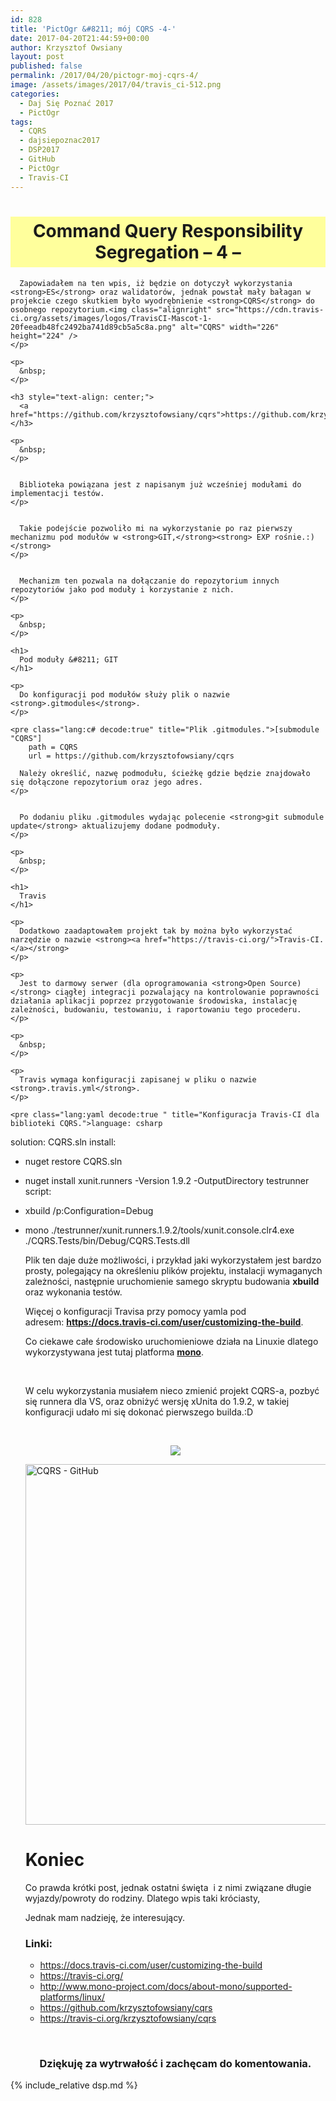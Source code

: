 ```yaml
---
id: 828
title: 'PictOgr &#8211; mój CQRS -4-'
date: 2017-04-20T21:44:59+00:00
author: Krzysztof Owsiany
layout: post
published: false
permalink: /2017/04/20/pictogr-moj-cqrs-4/
image: /assets/images/2017/04/travis_ci-512.png
categories:
  - Daj Się Poznać 2017
  - PictOgr
tags:
  - CQRS
  - dajsiepoznac2017
  - DSP2017
  - GitHub
  - PictOgr
  - Travis-CI
---
```

<div id="dslc-theme-content">
  <div id="dslc-theme-content-inner">
    <h1 style="text-align: center; background: #FFFF9C; padding: 5pt;">
      Command Query Responsibility Segregation &#8211; 4 &#8211;
    </h1>
    

      Zapowiadałem na ten wpis, iż będzie on dotyczył wykorzystania <strong>ES</strong> oraz walidatorów, jednak powstał mały bałagan w projekcie czego skutkiem było wyodrębnienie <strong>CQRS</strong> do osobnego repozytorium.<img class="alignright" src="https://cdn.travis-ci.org/assets/images/logos/TravisCI-Mascot-1-20feeadb48fc2492ba741d89cb5a5c8a.png" alt="CQRS" width="226" height="224" />
    </p>
    
    <p>
      &nbsp;
    </p>
    
    <h3 style="text-align: center;">
      <a href="https://github.com/krzysztofowsiany/cqrs">https://github.com/krzysztofowsiany/cqrs</a>
    </h3>
    
    <p>
      &nbsp;
    </p>
    

      Biblioteka powiązana jest z napisanym już wcześniej modułami do implementacji testów.
    </p>
    

      Takie podejście pozwoliło mi na wykorzystanie po raz pierwszy mechanizmu pod modułów w <strong>GIT,</strong><strong> EXP rośnie.:)</strong>
    </p>
    

      Mechanizm ten pozwala na dołączanie do repozytorium innych repozytoriów jako pod moduły i korzystanie z nich.
    </p>
    
    <p>
      &nbsp;
    </p>
    
    <h1>
      Pod moduły &#8211; GIT
    </h1>
    
    <p>
      Do konfiguracji pod modułów służy plik o nazwie <strong>.gitmodules</strong>.
    </p>
    
    <pre class="lang:c# decode:true" title="Plik .gitmodules.">[submodule "CQRS"]
        path = CQRS
        url = https://github.com/krzysztofowsiany/cqrs

</pre>
    

      Należy określić, nazwę podmodułu, ścieżkę gdzie będzie znajdowało się dołączone repozytorium oraz jego adres.
    </p>
    

      Po dodaniu pliku .gitmodules wydając polecenie <strong>git submodule update</strong> aktualizujemy dodane podmoduły.
    </p>
    
    <p>
      &nbsp;
    </p>
    
    <h1>
      Travis
    </h1>
    
    <p>
      Dodatkowo zaadaptowałem projekt tak by można było wykorzystać narzędzie o nazwie <strong><a href="https://travis-ci.org/">Travis-CI.</a></strong>
    </p>
    
    <p>
      Jest to darmowy serwer (dla oprogramowania <strong>Open Source)</strong> ciągłej integracji pozwalający na kontrolowanie poprawności działania aplikacji poprzez przygotowanie środowiska, instalację zależności, budowaniu, testowaniu, i raportowaniu tego procederu.
    </p>
    
    <p>
      &nbsp;
    </p>
    
    <p>
      Travis wymaga konfiguracji zapisanej w pliku o nazwie <strong>.travis.yml</strong>.
    </p>
    
    <pre class="lang:yaml decode:true " title="Konfiguracja Travis-CI dla biblioteki CQRS.">language: csharp
solution: CQRS.sln
install:
  - nuget restore CQRS.sln
  - nuget install xunit.runners -Version 1.9.2 -OutputDirectory testrunner
script:
  - xbuild /p:Configuration=Debug
  - mono ./testrunner/xunit.runners.1.9.2/tools/xunit.console.clr4.exe ./CQRS.Tests/bin/Debug/CQRS.Tests.dll</pre>
    
    <p>
      Plik ten daje duże możliwości, i przykład jaki wykorzystałem jest bardzo prosty, polegający na określeniu plików projektu, instalacji wymaganych zależności, następnie uruchomienie samego skryptu budowania <strong>xbuild</strong> oraz wykonania testów.
    </p>
    

      Więcej o konfiguracji Travisa przy pomocy yamla pod adresem: <strong>https://docs.travis-ci.com/user/customizing-the-build</strong>.
    </p>
    
    <p>
      Co ciekawe całe środowisko uruchomieniowe działa na Linuxie dlatego wykorzystywana jest tutaj platforma <strong><a href="http://www.mono-project.com/docs/about-mono/supported-platforms/linux/">mono</a></strong>.
    </p>
    
    <p>
      &nbsp;
    </p>
    
    <p>
      W celu wykorzystania musiałem nieco zmienić projekt CQRS-a, pozbyć się runnera dla VS, oraz obniżyć wersję xUnita do 1.9.2, w takiej konfiguracji udało mi się dokonać pierwszego builda.:D
    </p>
    
    <p>
      &nbsp;
    </p>
    
    <p style="text-align: center;">
      <strong><a href="https://travis-ci.org/krzysztofowsiany/cqrs"><img class="aligncenter" src="https://travis-ci.org/krzysztofowsiany/cqrs.svg?branch=master" /></a></strong>
    </p>
    
    <p>
      <a href="http://godev.gemustudio.com/assets/images/2017/04/mycqrs.png"><img class="aligncenter wp-image-835 size-full" src="http://godev.gemustudio.com/assets/images/2017/04/mycqrs.png" alt="CQRS - GitHub" width="687" height="577" srcset="http://godev.gemustudio.com/assets/images/2017/04/mycqrs.png 687w, http://godev.gemustudio.com/assets/images/2017/04/mycqrs-300x252.png 300w" sizes="(max-width: 687px) 100vw, 687px" /></a>
    </p>
    
    <h1 style="text-align: justify;">
    </h1>
    
    <h1 style="text-align: justify;">
      Koniec
    </h1>
    

      Co prawda krótki post, jednak ostatni święta  i z nimi związane długie wyjazdy/powroty do rodziny. Dlatego wpis taki króciasty,
    </p>
    

      Jednak mam nadzieję, że interesujący.
    </p>
    
    <h3 style="text-align: justify;">
      <strong>Linki:</strong>
    </h3>
    
    <ul>
      <li style="text-align: justify;">
        <a href="https://docs.travis-ci.com/user/customizing-the-build">https://docs.travis-ci.com/user/customizing-the-build</a>
      </li>
      <li style="text-align: justify;">
        <a href="https://travis-ci.org/">https://travis-ci.org/</a>
      </li>
      <li style="text-align: justify;">
        <a href="http://www.mono-project.com/docs/about-mono/supported-platforms/linux/">http://www.mono-project.com/docs/about-mono/supported-platforms/linux/</a>
      </li>
      <li style="text-align: justify;">
        <a href="https://github.com/krzysztofowsiany/cqrs">https://github.com/krzysztofowsiany/cqrs</a>
      </li>
      <li style="text-align: justify;">
        <a href="https://travis-ci.org/krzysztofowsiany/cqrs">https://travis-ci.org/krzysztofowsiany/cqrs</a>
      </li>
    </ul>
    
    <p>
      &nbsp;
    </p>
    
    <h3 style="text-align: center;">
      <strong>Dziękuję za wytrwałość i zachęcam do komentowania.</strong>
    </h3>
    
 {% include_relative dsp.md %}